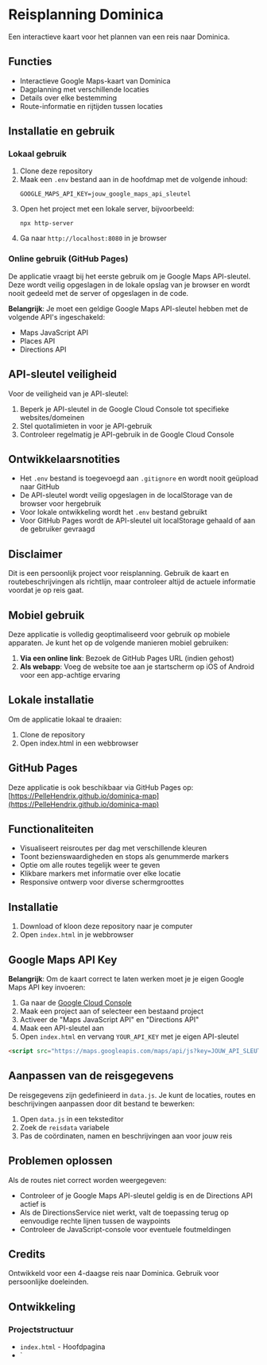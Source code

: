 # Reisplanning Dominica

Een interactieve kaart voor het plannen van een reis naar Dominica.

## Functies

- Interactieve Google Maps-kaart van Dominica
- Dagplanning met verschillende locaties
- Details over elke bestemming
- Route-informatie en rijtijden tussen locaties

## Installatie en gebruik

### Lokaal gebruik
1. Clone deze repository
2. Maak een `.env` bestand aan in de hoofdmap met de volgende inhoud:
   ```
   GOOGLE_MAPS_API_KEY=jouw_google_maps_api_sleutel
   ```
3. Open het project met een lokale server, bijvoorbeeld:
   ```
   npx http-server
   ```
4. Ga naar `http://localhost:8080` in je browser

### Online gebruik (GitHub Pages)
De applicatie vraagt bij het eerste gebruik om je Google Maps API-sleutel. Deze wordt veilig opgeslagen in de lokale opslag van je browser en wordt nooit gedeeld met de server of opgeslagen in de code.

**Belangrijk**: Je moet een geldige Google Maps API-sleutel hebben met de volgende API's ingeschakeld:
- Maps JavaScript API
- Places API
- Directions API

## API-sleutel veiligheid

Voor de veiligheid van je API-sleutel:
1. Beperk je API-sleutel in de Google Cloud Console tot specifieke websites/domeinen
2. Stel quotalimieten in voor je API-gebruik
3. Controleer regelmatig je API-gebruik in de Google Cloud Console

## Ontwikkelaarsnotities

- Het `.env` bestand is toegevoegd aan `.gitignore` en wordt nooit geüpload naar GitHub
- De API-sleutel wordt veilig opgeslagen in de localStorage van de browser voor hergebruik
- Voor lokale ontwikkeling wordt het `.env` bestand gebruikt
- Voor GitHub Pages wordt de API-sleutel uit localStorage gehaald of aan de gebruiker gevraagd

## Disclaimer

Dit is een persoonlijk project voor reisplanning. Gebruik de kaart en routebeschrijvingen als richtlijn, maar controleer altijd de actuele informatie voordat je op reis gaat.

## Mobiel gebruik
Deze applicatie is volledig geoptimaliseerd voor gebruik op mobiele apparaten. Je kunt het op de volgende manieren mobiel gebruiken:

1. **Via een online link**: Bezoek de GitHub Pages URL (indien gehost)
2. **Als webapp**: Voeg de website toe aan je startscherm op iOS of Android voor een app-achtige ervaring

## Lokale installatie
Om de applicatie lokaal te draaien:

1. Clone de repository
2. Open index.html in een webbrowser

## GitHub Pages
Deze applicatie is ook beschikbaar via GitHub Pages op:
[https://PelleHendrix.github.io/dominica-map](https://PelleHendrix.github.io/dominica-map)

## Functionaliteiten

- Visualiseert reisroutes per dag met verschillende kleuren
- Toont bezienswaardigheden en stops als genummerde markers
- Optie om alle routes tegelijk weer te geven
- Klikbare markers met informatie over elke locatie
- Responsive ontwerp voor diverse schermgroottes

## Installatie

1. Download of kloon deze repository naar je computer
2. Open `index.html` in je webbrowser

## Google Maps API Key

**Belangrijk**: Om de kaart correct te laten werken moet je je eigen Google Maps API key invoeren:

1. Ga naar de [Google Cloud Console](https://console.cloud.google.com/)
2. Maak een project aan of selecteer een bestaand project
3. Activeer de "Maps JavaScript API" en "Directions API"
4. Maak een API-sleutel aan
5. Open `index.html` en vervang `YOUR_API_KEY` met je eigen API-sleutel

```html
<script src="https://maps.googleapis.com/maps/api/js?key=JOUW_API_SLEUTEL" defer></script>
```

## Aanpassen van de reisgegevens

De reisgegevens zijn gedefinieerd in `data.js`. Je kunt de locaties, routes en beschrijvingen aanpassen door dit bestand te bewerken:

1. Open `data.js` in een teksteditor
2. Zoek de `reisdata` variabele
3. Pas de coördinaten, namen en beschrijvingen aan voor jouw reis

## Problemen oplossen

Als de routes niet correct worden weergegeven:

- Controleer of je Google Maps API-sleutel geldig is en de Directions API actief is
- Als de DirectionsService niet werkt, valt de toepassing terug op eenvoudige rechte lijnen tussen de waypoints
- Controleer de JavaScript-console voor eventuele foutmeldingen

## Credits

Ontwikkeld voor een 4-daagse reis naar Dominica. Gebruik voor persoonlijke doeleinden.

## Ontwikkeling

### Projectstructuur
- `index.html` - Hoofdpagina
- `